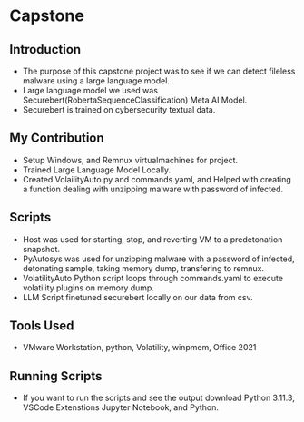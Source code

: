 # Capstone

## Introduction

- The purpose of this capstone project was to see if we can detect fileless malware using a large language model.
- Large language model we used was Securebert(RobertaSequenceClassification) Meta AI Model.
- Securebert is trained on cybersecurity textual data.

## My Contribution
- Setup Windows, and Remnux virtualmachines for project.
- Trained Large Language Model Locally.
- Created VolailityAuto.py and commands.yaml, and Helped with creating a function dealing with unzipping malware with password of infected.

## Scripts

- Host was used for starting, stop, and reverting VM to a predetonation snapshot.
- PyAutosys was used for unzipping malware with a password of infected, detonating sample, taking memory dump, transfering to remnux.
- VolatilityAuto Python script loops through commands.yaml to execute volatility plugins on memory dump.
- LLM Script finetuned securebert locally on our data from csv.

## Tools Used

- VMware Workstation, python, Volatility, winpmem, Office 2021

## Running Scripts
- If you want to run the scripts and see the output download Python 3.11.3, VSCode Extenstions Jupyter Notebook, and Python.
